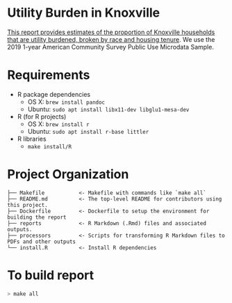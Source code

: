 # Utility Burden in Knoxville
[This report provides estimates of the proportion of Knoxville households that
are utility burdened, broken by race and housing
tenure](https://bunkum.us/knoxville_utility_burden/analysis.pdf). We use the 2019 1-year American Community Survey 
Public Use Microdata Sample.

# Requirements

* R package dependencies
    - OS X: `brew install pandoc`
    - Ubuntu: `sudo apt install libx11-dev libglu1-mesa-dev`  
* R (for R projects)
    - OS X: `brew install r`
    - Ubuntu: `sudo apt install r-base littler`
* R libraries
    - `make install/R`

# Project Organization

    ├── Makefile           <- Makefile with commands like `make all`
    ├── README.md          <- The top-level README for contributors using this project.
    ├── Dockerfile         <- Dockerfile to setup the environment for building the report
    ├── reports            <- R Markdown (.Rmd) files and associated outputs.
    ├── processors         <- Scripts for transforming R Markdown files to PDFs and other outputs
    └── install.R          <- Install R dependencies

# To build report
```bash
> make all
```
